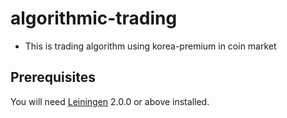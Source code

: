 # algorithmic-trading

- This is trading algorithm using korea-premium in coin market

## Prerequisites

You will need [Leiningen][] 2.0.0 or above installed.

[leiningen]: https://github.com/technomancy/leiningen
